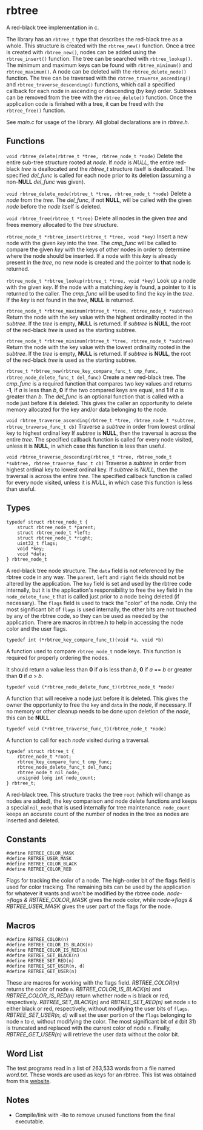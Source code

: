# rbtree

A red-black tree implementation in c.

The library has an `rbtree_t` type that describes the red-black tree as a whole. This structure is created with the `rbtree_new()` function. Once a tree is created with `rbtree_new()`, nodes can be added using the `rbtree_insert()` function. The tree can be searched with `rbtree_lookup()`. The minimum and maximum keys can be found with `rbtree_minimum()` and `rbtree_maximum()`. A node can be deleted with the `rbtree_delete_node()` function. The tree can be traversed with the `rbtree_traverse_ascending()` and `rbtree_traverse_descending()` functions, which call a specified callback for each node in ascending or descending (by key) order. Subtrees can be removed from the tree with the `rbtree_delete()` function. Once the application code is finished with a tree, it can be freed with the `rbtree_free()` function.

See _main.c_ for usage of the library. All global declarations are in _rbtree.h_.

## Functions

`void rbtree_delete(rbtree_t *tree, rbtree_node_t *node)`
Delete the entire sub-tree structure rooted at _node_. If _node_ is _NULL_, the entire red-black _tree_ is deallocated and the _rbtree_t_ structure itself is deallocated. The specified _del_func_ is called for each node prior to its deletion (assuming a non-**NULL** _del_func_ was given).

`void rbtree_delete_node(rbtree_t *tree, rbtree_node_t *node)`
Delete a _node_ from the _tree_. The _del_func_, if not **NULL**, will be called with the given _node_ before the _node_ itself is deleted.

`void rbtree_free(rbtree_t *tree)`
Delete all nodes in the given _tree_ and frees memory allocated to the _tree_ structure.

`rbtree_node_t *rbtree_insert(rbtree_t *tree, void *key)`
Insert a new node with the given _key_ into the _tree_. The _cmp_func_ will be called to compare the given _key_ with the keys of other nodes in order to determine where the node should be inserted. If a node with this _key_ is already present in the _tree_, no new node is created and the pointer to **that** node is returned.

`rbtree_node_t *rbtree_lookup(rbtree_t *tree, void *key)`
Look up a node with the given _key_. If the node with a matching _key_ is found, a pointer to it is returned to the caller. The _cmp_func_ will be used to find the _key_ in the _tree_. If the _key_ is not found in the _tree_, **NULL** is returned.

`rbtree_node_t *rbtree_maximum(rbtree_t *tree, rbtree_node_t *subtree)`
Return the node with the key value with the highest ordinality rooted in the _subtree_. If the _tree_ is empty, **NULL** is returned. If _subtree_ is **NULL**, the root of the red-black _tree_ is used as the starting subtree.

`rbtree_node_t *rbtree_minimum(rbtree_t *tree, rbtree_node_t *subtree)`
Return the node with the key value with the lowest ordinality rooted in the _subtree_. If the _tree_ is empty, **NULL** is returned. If _subtree_ is **NULL**, the root of the red-black _tree_ is used as the starting subtree.

`rbtree_t *rbtree_new(rbtree_key_compare_func_t cmp_func, rbtree_node_delete_func_t del_func)`
Create a new red-black tree. The _cmp_func_ is a required function that compares two key values and returns **-1**, if _a_ is less than _b_, **0** if the two compared keys are equal, and **1** if _a_ is greater than _b_. The _del_func_ is an optional function that is called with a node just before it is deleted. This gives the caller an opportunity to delete memory allocated for the key and/or data belonging to the node.

`void rbtree_traverse_ascending(rbtree_t *tree, rbtree_node_t *subtree, rbtree_traverse_func_t cb)`
 Traverse a _subtree_ in order from lowest ordinal key to highest ordinal key If _subtree_ is **NULL**, then the traversal is across the entire _tree_. The specified callback function is called for every node visited, unless it is **NULL**, in which case this function is less than useful.

`void rbtree_traverse_descending(rbtree_t *tree, rbtree_node_t *subtree, rbtree_traverse_func_t cb)`
Traverse a _subtree_ in order from highest ordinal key to lowest ordinal key. If _subtree_ is _NULL_, then the traversal is across the entire _tree_. The specified callback function is called for every node  visited, unless it is _NULL_, in which case this function is less than useful.

## Types

    typedef struct rbtree_node_t {
        struct rbtree_node_t *parent;
        struct rbtree_node_t *left;
        struct rbtree_node_t *right;
        uint32_t flags;
        void *key;
        void *data;
    } rbtree_node_t

A red-black tree node structure. The `data` field is not referenced by the rbtree code in any way. The `parent`, `left` and `right` fields should not be altered by the application. The `key` field is set and used by the rbtree code internally, but it is the application's responsibility to free the `key` field in the `node_delete_func_t` that is called just prior to a node being deleted (if necessary). The `flags` field is used to track the "color" of the node. Only the most significant bit of `flags` is used internally, the other bits are not touched by any of the rbtree code, so they can be used as needed by the application. There are macros in rbtree.h to help in accessing the node color and the user flags.

    typedef int (*rbtree_key_compare_func_t)(void *a, void *b)

A function used to compare `rbtree_node_t` node keys. This function is required for properly ordering the nodes.

It should return a value less than **0** if _a_ is less than _b_, **0** if _a_ == _b_ or greater than **0** if _a_ > _b_.

    typedef void (*rbtree_node_delete_func_t)(rbtree_node_t *node)

A function that will receive a node just before it is deleted. This gives the owner the opportunity to free the `key` and `data` in the _node_, if necessary. If no memory or other cleanup needs to be done upon deletion of the _node_, this can be **NULL**.

    typedef void (*rbtree_traverse_func_t)(rbtree_node_t *node)
A function to call for each _node_ visited during a traversal.

    typedef struct rbtree_t {
        rbtree_node_t *root;
        rbtree_key_compare_func_t cmp_func;
        rbtree_node_delete_func_t del_func;
        rbtree_node_t nil_node;
        unsigned long int node_count;
    } rbtree_t;

A red-black tree. This structure tracks the tree `root` (which will change as nodes are added), the key comparison and node delete functions and keeps a special `nil_node` that is used internally for tree maintenance. `node_count` keeps an accurate count of the number of nodes in the tree as nodes are inserted and deleted.

## Constants

    #define RBTREE_COLOR_MASK
    #define RBTREE_USER_MASK
    #define RBTREE_COLOR_BLACK
    #define RBTREE_COLOR_RED

Flags for tracking the color of a node. The high-order bit of the flags field is used for color tracking. The remaining bits can be used by the application for whatever it wants and won't be modified by the rbtree code. _node->flags & RBTREE_COLOR_MASK_ gives the node color, while _node->flags & RBTREE_USER_MASK_ gives the user part of the flags for the node.

## Macros

    #define RBTREE_COLOR(n)
    #define RBTREE_COLOR_IS_BLACK(n)
    #define RBTREE_COLOR_IS_RED(n)
    #define RBTREE_SET_BLACK(n)
    #define RBTREE_SET_RED(n)
    #define RBTREE_SET_USER(n, d)
    #define RBTREE_GET_USER(n)

These are macros for working with the flags field. _RBTREE_COLOR(n)_ returns the color of node `n`. _RBTREE_COLOR_IS_BLACK(n)_ and _RBTREE_COLOR_IS_RED(n)_ return whether node `n` is black or red, respectively. _RBTREE_SET_BLACK(n)_ and _RBTREE_SET_RED(n)_ set node `n` to either black or red,
respectively, without modifying the user bits of `flags`. _RBTREE_SET_USER(n, d)_ will set the user portion of the `flags` belonging to node `n` to `d`, without modifying the color. The most significant bit of `d` (bit 31) is truncated and replaced with the current color of node `n`. Finally, _RBTREE_GET_USER(n)_ will retrieve the user data without the color bit.

## Word List

The test programs read in a list of 263,533 words from a file named _word.txt_. These words are used as keys for an rbtree. This list was obtained from this [website](https://norvig.com/ngrams/).

## Notes

- Compile/link with -lto to remove unused functions from the final executable.
